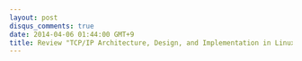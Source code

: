 ```yaml
---
layout: post
disqus_comments: true
date: 2014-04-06 01:44:00 GMT+9
title: Review "TCP/IP Architecture, Design, and Implementation in Linux"
---
```

